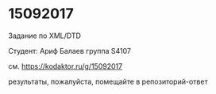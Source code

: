 # 15092017
Задание по XML/DTD

Студент: Ариф Балаев группа S4107

см. https://kodaktor.ru/g/15092017

результаты, пожалуйста, помещайте в репозиторий-ответ
